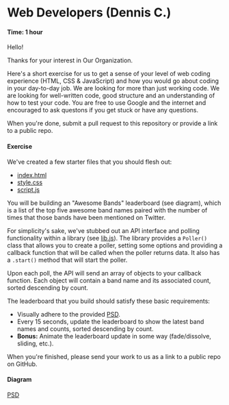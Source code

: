 # Web Developers (Dennis C.)

#### Time: 1 hour

Hello!

Thanks for your interest in Our Organization.

Here's a short exercise for us to get a sense of your level of web coding experience (HTML, CSS & JavaScript) and how you would go about coding in your day-to-day job. We are looking for more than just working code. We are looking for well-written code, good structure and an understanding of how to test your code. You are free to use Google and the internet and encouraged to ask questons if you get stuck or have any questions.

When you're done, submit a pull request to this repository or provide a link to a public repo.

#### Exercise

We've created a few starter files that you should flesh out:

* [index.html](index.html)
* [style.css](css/style.css)
* [script.js](js/script.js)

You will be building an "Awesome Bands" leaderboard (see diagram), which is a list of the top five awesome band names paired with the number of times that those bands have been mentioned on Twitter.

For simplicity's sake, we've stubbed out an API interface and polling functionality within a library (see [lib.js](js/lib.js)). The library provides a `Poller()` class that allows you to create a poller, setting some options and providing a callback function that will be called when the poller returns data. It also has a `.start()` method that will start the poller.

Upon each poll, the API will send an array of objects to your callback function. Each object will contain a band name and its associated count, sorted descending by count.

The leaderboard that you build should satisfy these basic requirements:

* Visually adhere to the provided [PSD](AwesomeBands.psd).
* Every 15 seconds, update the leaderboard to show the latest band names and counts, sorted descending by count.
* **Bonus:** Animate the leaderboard update in some way (fade/dissolve, sliding, etc.).

When you're finished, please send your work to us as a link to a public repo on GitHub.

#### Diagram

[PSD](AwesomeBands.psd)
